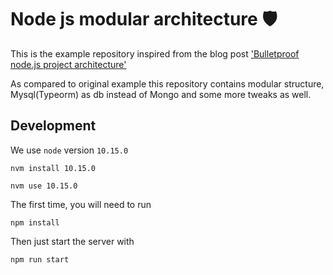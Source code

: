 # Node js modular architecture 🛡️

This is the example repository inspired from the blog post ['Bulletproof node.js project architecture'](https://softwareontheroad.com/ideal-nodejs-project-structure?utm_source=github&utm_medium=readme)

As compared to original example this repository contains modular structure, Mysql(Typeorm) as db instead of Mongo and some more tweaks as well.

## Development

We use `node` version `10.15.0`

```
nvm install 10.15.0
```

```
nvm use 10.15.0
```

The first time, you will need to run

```
npm install
```

Then just start the server with

```
npm run start
```
